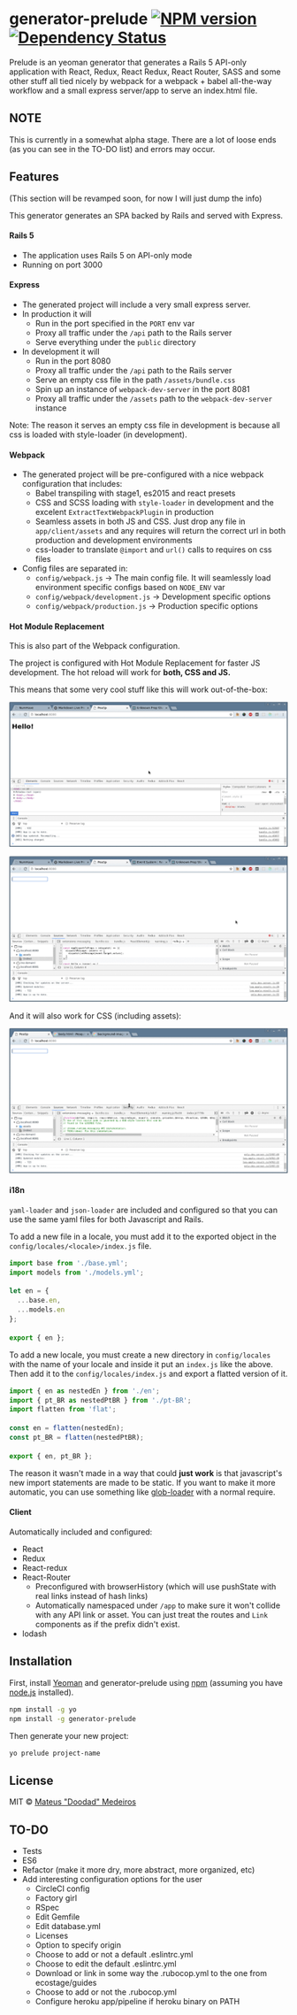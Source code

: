 # generator-prelude [![NPM version][npm-image]][npm-url] [![Dependency Status][daviddm-image]][daviddm-url]
Prelude is an yeoman generator that generates a Rails 5 API-only application with React, Redux, React Redux, React Router, SASS and some other stuff all tied nicely by webpack for a webpack + babel all-the-way workflow and a small express server/app to serve an index.html file.

## NOTE

This is currently in a somewhat alpha stage. There are a lot of loose ends (as you can see in the TO-DO list) and errors may occur.

## Features
(This section will be revamped soon, for now I will just dump the info)

This generator generates an SPA backed by Rails and served with Express.

#### Rails 5
 * The application uses Rails 5 on API-only mode
 * Running on port 3000

#### Express
 * The generated project will include a very small express server.
 * In production it will
   - Run in the port specified in the `PORT` env var
   - Proxy all traffic under the `/api` path to the Rails server
   - Serve everything under the `public` directory
 * In development it will
   - Run in the port 8080
   - Proxy all traffic under the `/api` path to the Rails server
   - Serve an empty css file in the path `/assets/bundle.css`
   - Spin up an instance of `webpack-dev-server` in the port 8081
   - Proxy all traffic under the `/assets` path to the `webpack-dev-server`
     instance

Note: The reason it serves an empty css file in development is because all css
is loaded with style-loader (in development).

#### Webpack
 * The generated project will be pre-configured with a nice webpack
   configuration that includes:
   - Babel transpiling with stage1, es2015 and react presets
   - CSS and SCSS loading with `style-loader` in development and the excelent
     `ExtractTextWebpackPlugin` in production
   - Seamless assets in both JS and CSS. Just drop any file in
     `app/client/assets` and any requires will return the correct url in both
     production and development environments
   - css-loader to translate `@import` and `url()` calls to requires on css files
 * Config files are separated in:
   - `config/webpack.js` -> The main config file. It will seamlessly load
     environment specific configs based on `NODE_ENV` var
   - `config/webpack/development.js` -> Development specific options
   - `config/webpack/production.js` -> Production specific options
 
#### Hot Module Replacement

This is also part of the Webpack configuration.

The project is configured with Hot Module Replacement for faster JS development.
The hot reload will work for **both, CSS and JS.**

This means that some very cool stuff like this will work out-of-the-box:

[![Simple livereload][simplereload-image]][simplereload-image]

[![Redux livereload][reduxreload-image]][reduxreload-image]

And it will also work for CSS (including assets):

[![CSS livereload][cssreload-image]][cssreload-image]

#### i18n

`yaml-loader` and `json-loader` are included and configured so that you can use
the same yaml files for both Javascript and Rails.

To add a new file in a locale, you must add it to the exported object in the
`config/locales/<locale>/index.js` file.

```javascript
import base from './base.yml';
import models from './models.yml';

let en = {
  ...base.en,
  ...models.en
};

export { en };
```

To add a new locale, you must create a new directory in `config/locales` with
the name of your locale and inside it put an `index.js` like the above.
Then add it to the `config/locales/index.js` and export a flatted version of it.

```javascript
import { en as nestedEn } from './en';
import { pt_BR as nestedPtBR } from './pt-BR';
import flatten from 'flat';

const en = flatten(nestedEn);
const pt_BR = flatten(nestedPtBR);

export { en, pt_BR };
```

The reason it wasn't made in a way that could **just work** is that javascript's
new import statements are made to be static. If you want to
make it more automatic, you can use something like 
[glob-loader](https://github.com/seanchas116/glob-loader) with a normal require.


#### Client

Automatically included and configured:

 * React
 * Redux
 * React-redux
 * React-Router
   - Preconfigured with browserHistory (which will use pushState with real links
     instead of hash links)
   - Automatically namespaced under `/app` to make sure it won't collide with any
     API link or asset. You can just treat the routes and `Link` components as
     if the prefix didn't exist.
 * lodash

## Installation

First, install [Yeoman](http://yeoman.io) and generator-prelude using [npm](https://www.npmjs.com/) (assuming you have [node.js](https://nodejs.org/) installed).

```bash
npm install -g yo
npm install -g generator-prelude
```

Then generate your new project:

```bash
yo prelude project-name
```

## License

MIT © [Mateus &#34;Doodad&#34; Medeiros](https://github.com/mateusmedeiros)

## TO-DO

 * Tests
 * ES6
 * Refactor (make it more dry, more abstract, more organized, etc)
 * Add interesting configuration options for the user
   * CircleCI config
   * Factory girl
   * RSpec
   * Edit Gemfile
   * Edit database.yml
   * Licenses
   * Option to specify origin
   * Choose to add or not a default .eslintrc.yml
   * Choose to edit the default .eslintrc.yml
   * Download or link in some way the .rubocop.yml to the one from ecostage/guides
   * Choose to add or not the .rubocop.yml
   * Configure heroku app/pipeline if heroku binary on PATH


[npm-image]: https://badge.fury.io/js/generator-prelude.svg
[npm-url]: https://npmjs.org/package/generator-prelude
[daviddm-image]: https://david-dm.org/mateusmedeiros/generator-prelude.svg?theme=shields.io
[daviddm-url]: https://david-dm.org/mateusmedeiros/generator-prelude

[simplereload-image]: resources/simplereload.gif
[reduxreload-image]: resources/reduxreload.gif
[cssreload-image]: resources/cssreload.gif
